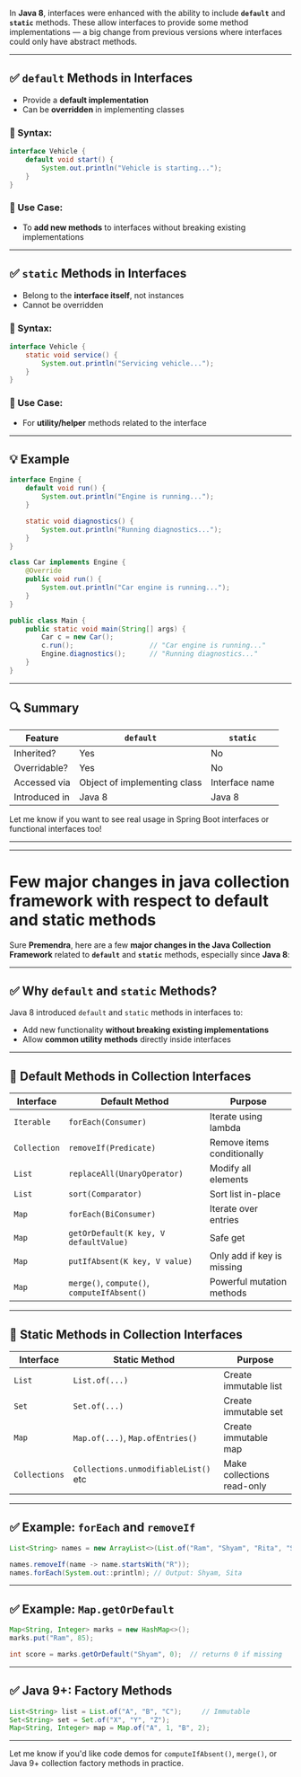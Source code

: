 In **Java 8**, interfaces were enhanced with the ability to include **`default`** and **`static`** methods. These allow interfaces to provide some method implementations — a big change from previous versions where interfaces could only have abstract methods.

---

## ✅ `default` Methods in Interfaces

* Provide a **default implementation**
* Can be **overridden** in implementing classes

### 🔹 Syntax:

```java
interface Vehicle {
    default void start() {
        System.out.println("Vehicle is starting...");
    }
}
```

### 🔹 Use Case:

* To **add new methods** to interfaces without breaking existing implementations

---

## ✅ `static` Methods in Interfaces

* Belong to the **interface itself**, not instances
* Cannot be overridden

### 🔹 Syntax:

```java
interface Vehicle {
    static void service() {
        System.out.println("Servicing vehicle...");
    }
}
```

### 🔹 Use Case:

* For **utility/helper** methods related to the interface

---

## 💡 Example

```java
interface Engine {
    default void run() {
        System.out.println("Engine is running...");
    }

    static void diagnostics() {
        System.out.println("Running diagnostics...");
    }
}

class Car implements Engine {
    @Override
    public void run() {
        System.out.println("Car engine is running...");
    }
}

public class Main {
    public static void main(String[] args) {
        Car c = new Car();
        c.run();                   // "Car engine is running..."
        Engine.diagnostics();      // "Running diagnostics..."
    }
}
```

---

## 🔍 Summary

| Feature       | `default`                    | `static`       |
| ------------- | ---------------------------- | -------------- |
| Inherited?    | Yes                          | No             |
| Overridable?  | Yes                          | No             |
| Accessed via  | Object of implementing class | Interface name |
| Introduced in | Java 8                       | Java 8         |

Let me know if you want to see real usage in Spring Boot interfaces or functional interfaces too!


---
---
# Few major changes in java collection framework with respect to default and static methods

Sure **Premendra**, here are a few **major changes in the Java Collection Framework** related to **`default`** and **`static`** methods, especially since **Java 8**:

---

## ✅ Why `default` and `static` Methods?

Java 8 introduced `default` and `static` methods in interfaces to:

* Add new functionality **without breaking existing implementations**
* Allow **common utility methods** directly inside interfaces

---

## 🔁 Default Methods in Collection Interfaces

| Interface    | Default Method                              | Purpose                    |
| ------------ | ------------------------------------------- | -------------------------- |
| `Iterable`   | `forEach(Consumer)`                         | Iterate using lambda       |
| `Collection` | `removeIf(Predicate)`                       | Remove items conditionally |
| `List`       | `replaceAll(UnaryOperator)`                 | Modify all elements        |
| `List`       | `sort(Comparator)`                          | Sort list in-place         |
| `Map`        | `forEach(BiConsumer)`                       | Iterate over entries       |
| `Map`        | `getOrDefault(K key, V defaultValue)`       | Safe get                   |
| `Map`        | `putIfAbsent(K key, V value)`               | Only add if key is missing |
| `Map`        | `merge()`, `compute()`, `computeIfAbsent()` | Powerful mutation methods  |

---

## 🧱 Static Methods in Collection Interfaces

| Interface     | Static Method                        | Purpose                    |
| ------------- | ------------------------------------ | -------------------------- |
| `List`        | `List.of(...)`                       | Create immutable list      |
| `Set`         | `Set.of(...)`                        | Create immutable set       |
| `Map`         | `Map.of(...)`, `Map.ofEntries()`     | Create immutable map       |
| `Collections` | `Collections.unmodifiableList()` etc | Make collections read-only |

---

## ✅ Example: `forEach` and `removeIf`

```java
List<String> names = new ArrayList<>(List.of("Ram", "Shyam", "Rita", "Sita"));

names.removeIf(name -> name.startsWith("R"));
names.forEach(System.out::println); // Output: Shyam, Sita
```

---

## ✅ Example: `Map.getOrDefault`

```java
Map<String, Integer> marks = new HashMap<>();
marks.put("Ram", 85);

int score = marks.getOrDefault("Shyam", 0);  // returns 0 if missing
```

---

## ✅ Java 9+: Factory Methods

```java
List<String> list = List.of("A", "B", "C");     // Immutable
Set<String> set = Set.of("X", "Y", "Z");
Map<String, Integer> map = Map.of("A", 1, "B", 2);
```

---

Let me know if you'd like code demos for `computeIfAbsent()`, `merge()`, or Java 9+ collection factory methods in practice.

